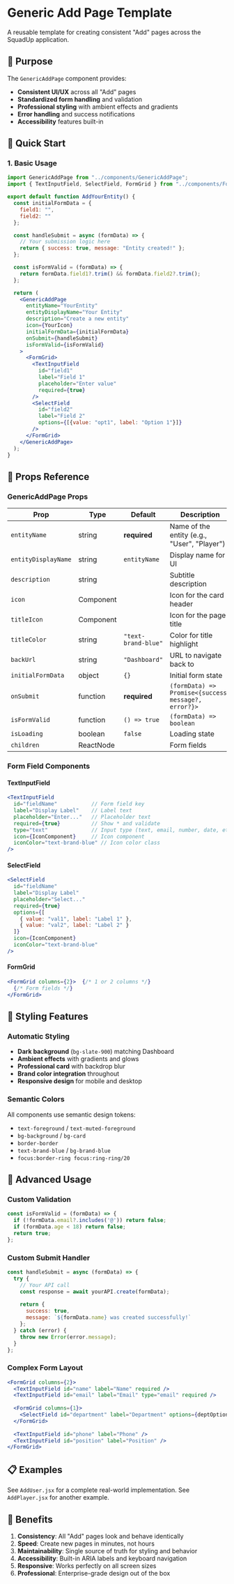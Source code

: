 # Generic Add Page Template

A reusable template for creating consistent "Add" pages across the SquadUp application.

## 🎯 Purpose

The `GenericAddPage` component provides:
- **Consistent UI/UX** across all "Add" pages
- **Standardized form handling** and validation
- **Professional styling** with ambient effects and gradients
- **Error handling** and success notifications
- **Accessibility** features built-in

## 🚀 Quick Start

### 1. Basic Usage

```jsx
import GenericAddPage from "../components/GenericAddPage";
import { TextInputField, SelectField, FormGrid } from "../components/FormFields";

export default function AddYourEntity() {
  const initialFormData = {
    field1: "",
    field2: ""
  };

  const handleSubmit = async (formData) => {
    // Your submission logic here
    return { success: true, message: "Entity created!" };
  };

  const isFormValid = (formData) => {
    return formData.field1?.trim() && formData.field2?.trim();
  };

  return (
    <GenericAddPage
      entityName="YourEntity"
      entityDisplayName="Your Entity"
      description="Create a new entity"
      icon={YourIcon}
      initialFormData={initialFormData}
      onSubmit={handleSubmit}
      isFormValid={isFormValid}
    >
      <FormGrid>
        <TextInputField
          id="field1"
          label="Field 1"
          placeholder="Enter value"
          required={true}
        />
        <SelectField
          id="field2"
          label="Field 2"
          options={[{value: "opt1", label: "Option 1"}]}
        />
      </FormGrid>
    </GenericAddPage>
  );
}
```

## 📝 Props Reference

### GenericAddPage Props

| Prop | Type | Default | Description |
|------|------|---------|-------------|
| `entityName` | string | **required** | Name of the entity (e.g., "User", "Player") |
| `entityDisplayName` | string | `entityName` | Display name for UI |
| `description` | string | | Subtitle description |
| `icon` | Component | | Icon for the card header |
| `titleIcon` | Component | | Icon for the page title |
| `titleColor` | string | `"text-brand-blue"` | Color for title highlight |
| `backUrl` | string | `"Dashboard"` | URL to navigate back to |
| `initialFormData` | object | `{}` | Initial form state |
| `onSubmit` | function | **required** | `(formData) => Promise<{success, message?, error?}>` |
| `isFormValid` | function | `() => true` | `(formData) => boolean` |
| `isLoading` | boolean | `false` | Loading state |
| `children` | ReactNode | | Form fields |

### Form Field Components

#### TextInputField
```jsx
<TextInputField
  id="fieldName"           // Form field key
  label="Display Label"    // Label text
  placeholder="Enter..."   // Placeholder text
  required={true}          // Show * and validate
  type="text"              // Input type (text, email, number, date, etc.)
  icon={IconComponent}     // Icon component
  iconColor="text-brand-blue" // Icon color class
/>
```

#### SelectField
```jsx
<SelectField
  id="fieldName"
  label="Display Label"
  placeholder="Select..."
  required={true}
  options={[
    { value: "val1", label: "Label 1" },
    { value: "val2", label: "Label 2" }
  ]}
  icon={IconComponent}
  iconColor="text-brand-blue"
/>
```

#### FormGrid
```jsx
<FormGrid columns={2}>  {/* 1 or 2 columns */}
  {/* Form fields */}
</FormGrid>
```

## 🎨 Styling Features

### Automatic Styling
- **Dark background** (`bg-slate-900`) matching Dashboard
- **Ambient effects** with gradients and glows
- **Professional card** with backdrop blur
- **Brand color integration** throughout
- **Responsive design** for mobile and desktop

### Semantic Colors
All components use semantic design tokens:
- `text-foreground` / `text-muted-foreground`
- `bg-background` / `bg-card`
- `border-border`
- `text-brand-blue` / `bg-brand-blue`
- `focus:border-ring focus:ring-ring/20`

## 🔧 Advanced Usage

### Custom Validation
```jsx
const isFormValid = (formData) => {
  if (!formData.email?.includes('@')) return false;
  if (formData.age < 18) return false;
  return true;
};
```

### Custom Submit Handler
```jsx
const handleSubmit = async (formData) => {
  try {
    // Your API call
    const response = await yourAPI.create(formData);
    
    return {
      success: true,
      message: `${formData.name} was created successfully!`
    };
  } catch (error) {
    throw new Error(error.message);
  }
};
```

### Complex Form Layout
```jsx
<FormGrid columns={2}>
  <TextInputField id="name" label="Name" required />
  <TextInputField id="email" label="Email" type="email" required />
  
  <FormGrid columns={1}>
    <SelectField id="department" label="Department" options={deptOptions} />
  </FormGrid>
  
  <TextInputField id="phone" label="Phone" />
  <TextInputField id="position" label="Position" />
</FormGrid>
```

## 📋 Examples

See `AddUser.jsx` for a complete real-world implementation.
See `AddPlayer.jsx` for another example.

## 🎯 Benefits

1. **Consistency**: All "Add" pages look and behave identically
2. **Speed**: Create new pages in minutes, not hours
3. **Maintainability**: Single source of truth for styling and behavior
4. **Accessibility**: Built-in ARIA labels and keyboard navigation
5. **Responsive**: Works perfectly on all screen sizes
6. **Professional**: Enterprise-grade design out of the box
